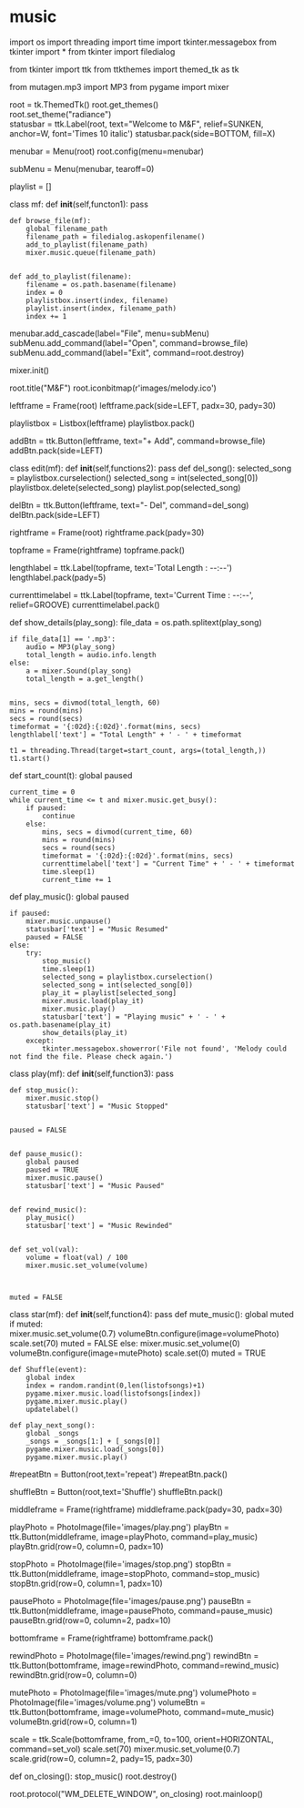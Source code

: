 # music
import os
import threading
import time
import tkinter.messagebox
from tkinter import *
from tkinter import filedialog

from tkinter import ttk
from ttkthemes import themed_tk as tk

from mutagen.mp3 import MP3
from pygame import mixer

root = tk.ThemedTk()
root.get_themes()                 
root.set_theme("radiance")         
statusbar = ttk.Label(root, text="Welcome to M&F", relief=SUNKEN, anchor=W, font='Times 10 italic')
statusbar.pack(side=BOTTOM, fill=X)

menubar = Menu(root)
root.config(menu=menubar)

subMenu = Menu(menubar, tearoff=0)

playlist = []

class mf:
    def __init__(self,functon1):
        pass

    
    def browse_file(mf):
        global filename_path
        filename_path = filedialog.askopenfilename()
        add_to_playlist(filename_path)
        mixer.music.queue(filename_path)


    def add_to_playlist(filename):
        filename = os.path.basename(filename)
        index = 0
        playlistbox.insert(index, filename)
        playlist.insert(index, filename_path)
        index += 1


menubar.add_cascade(label="File", menu=subMenu)
subMenu.add_command(label="Open", command=browse_file)
subMenu.add_command(label="Exit", command=root.destroy)


mixer.init()  

root.title("M&F")
root.iconbitmap(r'images/melody.ico')

leftframe = Frame(root)
leftframe.pack(side=LEFT, padx=30, pady=30)

playlistbox = Listbox(leftframe)
playlistbox.pack()

addBtn = ttk.Button(leftframe, text="+ Add", command=browse_file)
addBtn.pack(side=LEFT)

class edit(mf):
    def __init__(self,functions2):
        pass
    def del_song():
        selected_song = playlistbox.curselection()
        selected_song = int(selected_song[0])
        playlistbox.delete(selected_song)
        playlist.pop(selected_song)


delBtn = ttk.Button(leftframe, text="- Del", command=del_song)
delBtn.pack(side=LEFT)

rightframe = Frame(root)
rightframe.pack(pady=30)

topframe = Frame(rightframe)
topframe.pack()

lengthlabel = ttk.Label(topframe, text='Total Length : --:--')
lengthlabel.pack(pady=5)

currenttimelabel = ttk.Label(topframe, text='Current Time : --:--', relief=GROOVE)
currenttimelabel.pack()


def show_details(play_song):
    file_data = os.path.splitext(play_song)

    if file_data[1] == '.mp3':
        audio = MP3(play_song)
        total_length = audio.info.length
    else:
        a = mixer.Sound(play_song)
        total_length = a.get_length()


    mins, secs = divmod(total_length, 60)
    mins = round(mins)
    secs = round(secs)
    timeformat = '{:02d}:{:02d}'.format(mins, secs)
    lengthlabel['text'] = "Total Length" + ' - ' + timeformat

    t1 = threading.Thread(target=start_count, args=(total_length,))
    t1.start()


def start_count(t):
    global paused
 
    current_time = 0
    while current_time <= t and mixer.music.get_busy():
        if paused:
            continue
        else:
            mins, secs = divmod(current_time, 60)
            mins = round(mins)
            secs = round(secs)
            timeformat = '{:02d}:{:02d}'.format(mins, secs)
            currenttimelabel['text'] = "Current Time" + ' - ' + timeformat
            time.sleep(1)
            current_time += 1


def play_music():
    global paused

    if paused:
        mixer.music.unpause()
        statusbar['text'] = "Music Resumed"
        paused = FALSE
    else:
        try:
            stop_music()
            time.sleep(1)
            selected_song = playlistbox.curselection()
            selected_song = int(selected_song[0])
            play_it = playlist[selected_song]
            mixer.music.load(play_it)
            mixer.music.play()
            statusbar['text'] = "Playing music" + ' - ' + os.path.basename(play_it)
            show_details(play_it)
        except:
            tkinter.messagebox.showerror('File not found', 'Melody could not find the file. Please check again.')

class play(mf):
    def __init__(self,function3):
        pass
    
    def stop_music():
        mixer.music.stop()
        statusbar['text'] = "Music Stopped"


    paused = FALSE


    def pause_music():
        global paused
        paused = TRUE
        mixer.music.pause()
        statusbar['text'] = "Music Paused"


    def rewind_music():
        play_music()
        statusbar['text'] = "Music Rewinded"


    def set_vol(val):
        volume = float(val) / 100
        mixer.music.set_volume(volume)



    muted = FALSE

class star(mf):
    def __init__(self,function4):
        pass
    def mute_music():
        global muted
        if muted:  
            mixer.music.set_volume(0.7)
            volumeBtn.configure(image=volumePhoto)
            scale.set(70)
            muted = FALSE
        else: 
            mixer.music.set_volume(0)
            volumeBtn.configure(image=mutePhoto)
            scale.set(0)
            muted = TRUE
        
    def Shuffle(event):
        global index
        index = random.randint(0,len(listofsongs)+1)
        pygame.mixer.music.load(listofsongs[index])
        pygame.mixer.music.play()
        updatelabel()

    def play_next_song():
        global _songs
        _songs = _songs[1:] + [_songs[0]] 
        pygame.mixer.music.load(_songs[0])
        pygame.mixer.music.play()
    
#repeatBtn = Button(root,text='repeat')
#repeatBtn.pack()    


shuffleBtn = Button(root,text='Shuffle')
shuffleBtn.pack()


middleframe = Frame(rightframe)
middleframe.pack(pady=30, padx=30)

playPhoto = PhotoImage(file='images/play.png')
playBtn = ttk.Button(middleframe, image=playPhoto, command=play_music)
playBtn.grid(row=0, column=0, padx=10)

stopPhoto = PhotoImage(file='images/stop.png')
stopBtn = ttk.Button(middleframe, image=stopPhoto, command=stop_music)
stopBtn.grid(row=0, column=1, padx=10)

pausePhoto = PhotoImage(file='images/pause.png')
pauseBtn = ttk.Button(middleframe, image=pausePhoto, command=pause_music)
pauseBtn.grid(row=0, column=2, padx=10)

bottomframe = Frame(rightframe)
bottomframe.pack()

rewindPhoto = PhotoImage(file='images/rewind.png')
rewindBtn = ttk.Button(bottomframe, image=rewindPhoto, command=rewind_music)
rewindBtn.grid(row=0, column=0)

mutePhoto = PhotoImage(file='images/mute.png')
volumePhoto = PhotoImage(file='images/volume.png')
volumeBtn = ttk.Button(bottomframe, image=volumePhoto, command=mute_music)
volumeBtn.grid(row=0, column=1)

scale = ttk.Scale(bottomframe, from_=0, to=100, orient=HORIZONTAL, command=set_vol)
scale.set(70) 
mixer.music.set_volume(0.7)
scale.grid(row=0, column=2, pady=15, padx=30)


def on_closing():
    stop_music()
    root.destroy()


root.protocol("WM_DELETE_WINDOW", on_closing)
root.mainloop()
